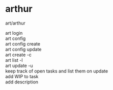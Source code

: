 # arthur

art/arthur

art login  
art config  
art config create  
art config update  
art create -c   
art list -l  
art update -u  
keep track of open tasks and list them on update  
add WIP to task  
add description  





